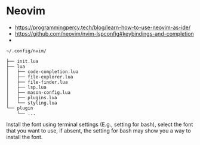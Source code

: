 # Neovim

- https://programmingpercy.tech/blog/learn-how-to-use-neovim-as-ide/
- https://github.com/neovim/nvim-lspconfig#keybindings-and-completion
- 

```
~/.config/nvim/

├── init.lua
├── lua
│   ├── code-completion.lua
│   ├── file-explorer.lua
│   ├── file-finder.lua
│   ├── lsp.lua
│   ├── mason-config.lua
│   ├── plugins.lua
│   └── styling.lua
└── plugin
    └── ... 
```

Install the font using terminal settings (E.g., setting for bash), select the font that you want to use, if absent, the setting for bash may show you a way to install the font.
